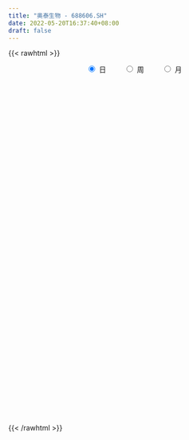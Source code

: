 ```yaml
---
title: "奥泰生物 - 688606.SH"
date: 2022-05-20T16:37:40+08:00
draft: false
---
```

{{< rawhtml >}}
    <div style="text-align: center">
        <label style="padding: 1rem;"><input style="margin-right: .5rem" type="radio" name="period" value="D" checked onclick="period_change(this)">日</label>
        <label style="padding: 1rem;"><input style="margin-right: .5rem" type="radio" name="period" value="W" onclick="period_change(this)">周</label>
        <label style="padding: 1rem;"><input style="margin-right: .5rem" type="radio" name="period" value="M" onclick="period_change(this)">月</label>
    </div>
    <div id="chart" style="height: 700px;"></div> 
    <script type="text/javascript">
        const D_v = [6964.78,9552.42,6204.99,8744.3,11496.9,9933.05,6508.06,7370.12,7080.58,4887.42,4931.06,6567.89,8380.77,6653.48,13882.55,12127.02,8541.48,6606.06,9204.23,5767.66,7088.59,7048.76,4234.0,4208.55,8067.54,4037.28,3907.2,3448.57,6593.92,4471.33,4987.78,5238.61,3923.1,6496.86,13003.81,8377.25,12189.92,7938.81,6950.86,4792.63,3966.23,5059.62,3944.49,4123.0,4747.54,3652.48,4681.92,2436.34,2250.7,4403.44,3867.73,4541.06,5830.29,6277.67,5556.56,5419.99,3870.77,9557.28,8627.46,9802.61,7258.96,6218.01,4397.04,2674.12,2312.0,3123.04,3916.73,2751.47,4195.83,3247.25,3019.6,5003.76,11030.74,3283.39,3376.34,2969.74,3858.92,2714.56,4115.8,4416.92,2384.55,2006.4,1735.1,1916.59,1647.0,2480.98,1823.81,3526.49,2404.89,1948.05,4073.32,3094.58,4123.13,1419.17,1516.85,1905.66,4912.15,2020.32,4127.7,2159.32,1579.55,1660.84,2022.85,1814.64,1355.08,1347.53,1457.07,3740.72,2023.1,2972.91,1815.53,1463.76,1047.57,2988.04,2168.65,2329.46,4478.46,2693.61,5519.26,2690.33,2072.24,2879.51,1529.83,2544.96,2575.84,1876.84,3927.47,2208.24,1581.11,2329.7,1782.47,2124.78,3160.09,2592.32,6446.02,4810.6,6818.01,5994.17,3440.82,2778.39,2503.59,3087.03,2023.04,1433.1,1878.28,1445.17,1346.11,2385.86,1853.49,1505.84,1782.3,3371.69,28657.74,23632.57,12388.21,6491.73,4451.3,4048.74,4158.82,9339.13,6506.81,3172.79,7580.0,4953.53,20180.6,36261.1,56884.72,41602.1,36026.83,28328.1,35939.57,26208.36,31574.27,33799.09,32026.9,15618.69,12183.67,8795.81,12854.38,10810.07,10026.0,9304.88,15369.1,11130.62,16104.5,7925.43,5474.65,12697.26,8460.95,20710.74,17110.12,11648.83,8131.17,13114.47,32361.78,36781.93,18149.66,22947.0,18931.94,23738.57,13876.12,18168.03,14334.73,22369.64,36849.52,35612.23,16900.93,19958.24,14678.36,15677.98,14994.59,15972.16,8878.15,12867.93,12644.66,11859.96,7861.73,67624.55,44491.87,26349.95,20632.6,15334.04,16938.12,16369.34,18843.37,13760.85,30448.12,21017.72,11942.43,10392.89,12239.79,11870.49,9804.29,12523.38,14663.35,13007.3,28940.76,18745.58,15729.18,18491.32,12230.58,9561.11,11451.58,8051.38,9337.29,9373.08,9426.67,6221.0,6837.48,10922.88]
const D_histogram = [0.0,0.3675450712,0.4506790037,0.6692526568,1.2165170824,1.1402974365,0.8616085819,0.8406227535,0.4139051496,0.0652218738,-0.0792195018,-0.1860770742,-0.022931804,-0.1012202153,0.4262230915,0.8087601949,0.8268348039,0.5223864799,0.5969761467,0.5665349507,0.2395853223,-0.1892700902,-0.5351004224,-0.7389868341,-1.2008266306,-1.3576955754,-1.4920627185,-1.3912834173,-0.9824958386,-0.7987050513,-0.5952734678,-0.6479385999,-0.6207572595,-0.3380468789,0.2298969926,0.40387301,0.663577845,0.6019576333,0.301228406,0.0431215479,-0.0784736571,-0.2126138925,-0.2947701826,-0.3132000915,-0.4061557147,-0.4551465205,-0.5635965631,-0.6072565035,-0.5715347611,-0.3666508594,-0.2902822512,-0.3584330766,-0.604035622,-1.0314873499,-1.2443878485,-1.193305014,-1.0488345637,-0.5217142933,-0.0913537983,0.4972383189,0.6597081319,0.585277324,0.4006675086,0.3248807843,0.2937312426,0.1638875322,-0.0060664428,-0.0658786853,0.0927718338,0.1347625823,0.254925441,0.4912333916,-0.0625815432,-0.3377035286,-0.4465666643,-0.4387537831,-0.5410150622,-0.5997375825,-0.7301102129,-0.96836911,-0.9819451574,-0.8983315113,-0.8014474759,-0.6612073796,-0.5034661963,-0.3884641175,-0.2849716397,-0.2802609183,-0.1800814075,-0.1212697151,-0.238611981,-0.4022331175,-0.4666660378,-0.5480895389,-0.5325365835,-0.4698421028,-0.698266053,-0.8875459612,-1.2101008656,-1.268500238,-1.164313953,-0.9948534,-0.9385149337,-0.752867849,-0.5305646846,-0.330191973,-0.205646623,0.1678071694,0.3601386308,0.6539574921,0.8145279061,0.9132157662,0.9307623413,0.7189113392,0.6209961274,0.6454362343,0.9780248402,1.0201365788,1.3823626306,1.5714556323,1.623859897,1.4654412312,1.3279043483,1.2299752928,1.1802617255,1.156217468,1.3281295878,1.3019468826,1.239990225,1.0788134557,1.0458708096,1.0575462692,1.1075667939,1.1107425413,1.2675682068,1.1885857103,1.1693656461,1.1380825956,0.8474812688,0.5531507643,0.2374662472,-0.2045067618,-0.6132933305,-0.7761502,-0.7330753875,-0.690425493,-0.6180716088,-0.4280139538,-0.4067421111,-0.3759400317,-0.4260762832,-0.3440161381,1.0452363533,1.8428987627,1.6538571113,1.3132724037,0.8791625348,0.5386502614,0.3155453289,0.4960936998,0.3357553521,0.2431735378,-0.1204527099,-0.2402347701,0.5705640784,2.7542878552,5.5546143,7.3802709126,7.797096581,9.9952268723,10.2234575574,6.899608117,3.3981789491,0.5502888508,-2.6697620963,-4.8141510481,-6.3696348245,-7.1204355586,-7.3278820154,-7.3369431121,-7.2095681464,-6.6129513321,-5.7550187959,-5.1404038802,-4.9598130895,-4.5478158247,-4.0549783111,-3.2721561049,-2.6870477772,-1.7845417521,-0.9101353968,-0.8169680613,-0.5553371613,-0.6747312034,0.6443224699,2.339970023,2.9744744495,3.3448137795,3.3942687337,3.8059916399,3.868240058,3.1339404695,2.05808931,1.8249955417,3.4760144654,3.4929400345,2.7786567132,1.3627606621,0.3178716716,-0.0019996168,-0.2348534527,-1.2243106137,-1.7156346443,-1.7278642062,-1.8947145702,-1.9750200855,-0.1410193209,1.7146640162,1.7947743087,1.6471469414,1.4328766703,0.8618851254,0.2267398939,0.0538609569,-0.1266633692,-0.2754241833,0.2933805609,-0.3229209312,-0.507920679,-0.7084853396,-1.3476571305,-1.9341528019,-2.4875784194,-3.1062105727,-3.0695197568,-2.2992005704,-3.2274120708,-3.1935259354,-2.6902358236,-2.0342376621,-1.6402999141,-1.308827994,-1.0545142024,-0.75674329,-0.616012331,-0.6039350173,-0.7457804288,-0.8996612238,-0.9718344655,-0.6472865762]
const D_fast = [0.0,0.459431339,0.6552350224,1.0411218397,1.8925155359,2.1013702491,2.03808354,2.2272534,1.9040120835,1.5716342761,1.407388025,1.2540111842,1.4114235033,1.3078300382,1.9418291179,2.5265562701,2.75133958,2.577487876,2.8013215794,2.9125141211,2.6454608233,2.1692878883,1.6896824505,1.3010493302,0.5390028761,0.0427100374,-0.4646727854,-0.7117143384,-0.5485507194,-0.5644361949,-0.5098229783,-0.7244727605,-0.8524807349,-0.6542820741,-0.0288639544,0.2460803156,0.6716796118,0.7605488084,0.5351266826,0.2878002115,0.1465865922,-0.0407071163,-0.1965559521,-0.2932858838,-0.4877804357,-0.6505578716,-0.8999070551,-1.0953811212,-1.2025430692,-1.0893218823,-1.0855238369,-1.2432829314,-1.6398943823,-2.3252179477,-2.8492154084,-3.0964588274,-3.214197018,-2.817505321,-2.4099832755,-1.6970815786,-1.3696847326,-1.2977962095,-1.3822391478,-1.3768056761,-1.334522407,-1.4233942343,-1.59486482,-1.6711467339,-1.4893032564,-1.4136218623,-1.2297276434,-0.8706113449,-1.4400716655,-1.799619533,-2.0201243348,-2.1219998994,-2.359514944,-2.5681718599,-2.8810720435,-3.3614232182,-3.6204855549,-3.7614547867,-3.8649326203,-3.8899943689,-3.8581197347,-3.8402336852,-3.8079841173,-3.8733386255,-3.8181794666,-3.7896852029,-3.9666804641,-4.23085988,-4.4119593097,-4.6304051956,-4.747986386,-4.8027524311,-5.2057428945,-5.616909293,-6.2419894138,-6.6175138457,-6.804406049,-6.8836588459,-7.0619491131,-7.0645189906,-6.9748569974,-6.857032279,-6.7838985848,-6.3684930001,-6.086126881,-5.6288186466,-5.2646162561,-4.9376244544,-4.6873872941,-4.7195104614,-4.6621766413,-4.4763774759,-3.8992826599,-3.6021367766,-2.8943200672,-2.3123631573,-1.8539939185,-1.6460522764,-1.4516130722,-1.2420483046,-0.9966964404,-0.731686331,-0.2277418142,0.0715622012,0.3196030998,0.4281296945,0.6566547507,0.9327167777,1.2596290008,1.5404903836,2.0142081008,2.2323720319,2.5054933792,2.7587309776,2.679999968,2.5239571545,2.2676391992,1.7745394998,1.2124295985,0.855535179,0.7153411446,0.5853846658,0.5032206478,0.5862748144,0.5058611293,0.4426782008,0.2860228784,0.2820789891,1.9326405688,3.1910276689,3.4154502953,3.4031836886,3.1888644534,2.9830147454,2.8387961451,3.143367941,3.0669684313,3.0351800014,2.6414405763,2.4615998236,3.4150396916,6.2873354323,10.476315452,14.1470397929,16.5131396064,21.2100766158,23.9941716902,22.3952242791,19.7433398485,17.0330219629,13.1455304917,9.797603778,6.6497112953,4.1188016717,2.079384711,0.2360878363,-1.4389292346,-2.4955502533,-3.0763724161,-3.7468584705,-4.8062209522,-5.5311776435,-6.0520847078,-6.0873015278,-6.1739551443,-5.7175845573,-5.0707120512,-5.181786731,-5.0589901214,-5.3470669643,-3.8669326735,-1.5862926147,-0.2081695759,0.998373199,1.8963953366,3.2596161529,4.2889245855,4.3381101144,3.7767812824,3.9999363994,6.5199589396,7.4101195173,7.3905003743,6.3152944887,5.3498734161,5.0295022235,4.7379350244,3.44240021,2.5221675183,2.0779719049,1.4374428984,0.8633823616,2.662128296,4.9464776371,5.4752815069,5.7394408748,5.8833897714,5.5278695078,4.9494092498,4.789995552,4.5778053836,4.3601885237,5.0023384081,4.3053066832,3.9933267657,3.6156407702,2.6395546967,1.5695208248,0.3942006024,-1.0009841941,-1.7316733173,-1.5361542735,-3.2712187916,-4.0357141401,-4.2049829842,-4.0575442382,-4.0736814688,-4.0694165472,-4.0787313061,-3.9701462163,-3.98341834,-4.1223247807,-4.4506152994,-4.8294114003,-5.1445432584,-4.9818170131]
const D_slow = [0.0,0.0918862678,0.2045560187,0.3718691829,0.6759984535,0.9610728126,1.1764749581,1.3866306465,1.4901069339,1.5064124023,1.4866075269,1.4400882583,1.4343553073,1.4090502535,1.5156060264,1.7177960751,1.9245047761,2.0551013961,2.2043454327,2.3459791704,2.405875501,2.3585579784,2.2247828728,2.0400361643,1.7398295067,1.4004056128,1.0273899332,0.6795690789,0.4339451192,0.2342688564,0.0854504894,-0.0765341605,-0.2317234754,-0.3162351952,-0.258760947,-0.1577926945,0.0081017668,0.1585911751,0.2338982766,0.2446786636,0.2250602493,0.1719067762,0.0982142305,0.0199142077,-0.081624721,-0.1954113511,-0.3363104919,-0.4881246178,-0.6310083081,-0.7226710229,-0.7952415857,-0.8848498548,-1.0358587603,-1.2937305978,-1.6048275599,-1.9031538134,-2.1653624543,-2.2957910277,-2.3186294772,-2.1943198975,-2.0293928645,-1.8830735335,-1.7829066564,-1.7016864603,-1.6282536497,-1.5872817666,-1.5887983773,-1.6052680486,-1.5820750902,-1.5483844446,-1.4846530844,-1.3618447365,-1.3774901223,-1.4619160044,-1.5735576705,-1.6832461163,-1.8184998818,-1.9684342774,-2.1509618307,-2.3930541082,-2.6385403975,-2.8631232753,-3.0634851443,-3.2287869892,-3.3546535383,-3.4517695677,-3.5230124776,-3.5930777072,-3.6380980591,-3.6684154879,-3.7280684831,-3.8286267625,-3.9452932719,-4.0823156567,-4.2154498025,-4.3329103282,-4.5074768415,-4.7293633318,-5.0318885482,-5.3490136077,-5.640092096,-5.888805446,-6.1234341794,-6.3116511416,-6.4442923128,-6.526840306,-6.5782519618,-6.5363001694,-6.4462655118,-6.2827761387,-6.0791441622,-5.8508402206,-5.6181496353,-5.4384218005,-5.2831727687,-5.1218137101,-4.8773075001,-4.6222733554,-4.2766826978,-3.8838187897,-3.4778538154,-3.1114935076,-2.7795174205,-2.4720235973,-2.176958166,-1.887903799,-1.555871402,-1.2303846814,-0.9203871251,-0.6506837612,-0.3892160588,-0.1248294915,0.152062207,0.4297478423,0.746639894,1.0437863216,1.3361277331,1.620648382,1.8325186992,1.9708063903,2.030172952,1.9790462616,1.825722929,1.631685379,1.4484165321,1.2758101588,1.1212922566,1.0142887682,0.9126032404,0.8186182325,0.7120991617,0.6260951272,0.8874042155,1.3481289062,1.761593184,2.0899112849,2.3097019186,2.444364484,2.5232508162,2.6472742412,2.7312130792,2.7920064636,2.7618932862,2.7018345937,2.8444756133,3.5330475771,4.921701152,6.7667688802,8.7160430255,11.2148497435,13.7707141329,15.4956161621,16.3451608994,16.4827331121,15.815292588,14.611754826,13.0193461199,11.2392372302,9.4072667264,7.5730309484,5.7706389118,4.1174010787,2.6786463798,1.3935454097,0.1535921373,-0.9833618188,-1.9971063966,-2.8151454229,-3.4869073672,-3.9330428052,-4.1605766544,-4.3648186697,-4.50365296,-4.6723357609,-4.5112551434,-3.9262626377,-3.1826440253,-2.3464405804,-1.497873397,-0.546375487,0.4206845275,1.2041696448,1.7186919723,2.1749408578,3.0439444741,3.9171794827,4.6118436611,4.9525338266,5.0320017445,5.0315018403,4.9727884771,4.6667108237,4.2378021626,3.8058361111,3.3321574685,2.8384024471,2.8031476169,3.231813621,3.6805071981,4.0922939335,4.4505131011,4.6659843824,4.7226693559,4.7361345951,4.7044687528,4.635612707,4.7089578472,4.6282276144,4.5012474447,4.3241261098,3.9872118272,3.5036736267,2.8817790218,2.1052263787,1.3378464395,0.7630462969,-0.0438067208,-0.8421882047,-1.5147471606,-2.0233065761,-2.4333815546,-2.7605885532,-3.0242171037,-3.2134029263,-3.367406009,-3.5183897633,-3.7048348706,-3.9297501765,-4.1727087929,-4.3345304369]
const D_data = [['2021-05-11', 142.8994, 140.1874, 137.0907, 142.8994],['2021-05-12', 140.0394, 145.9467, 139.1519, 147.1203],['2021-05-13', 143.0473, 143.9546, 143.0276, 146.2525],['2021-05-14', 145.9566, 146.9625, 144.9704, 150.2268],['2021-05-17', 146.9921, 153.9941, 146.9921, 155.6213],['2021-05-18', 153.925, 148.5207, 146.854, 153.925],['2021-05-19', 148.9349, 145.9763, 145.0493, 149.8225],['2021-05-20', 145.5621, 149.2604, 144.5069, 150.4142],['2021-05-21', 149.6548, 143.6686, 142.6627, 149.8915],['2021-05-24', 142.5148, 142.9487, 141.075, 144.9606],['2021-05-25', 143.9842, 144.3787, 143.0276, 145.6509],['2021-05-26', 144.2801, 144.2702, 142.0316, 145.4241],['2021-05-27', 143.8166, 147.929, 143.0473, 147.998],['2021-05-28', 147.929, 145.286, 144.1913, 148.6193],['2021-05-31', 147.9487, 154.4379, 147.2682, 155.2268],['2021-06-01', 154.5266, 155.8185, 151.4793, 156.3609],['2021-06-02', 155.5227, 153.2544, 152.1893, 155.5227],['2021-06-03', 153.2544, 149.2604, 148.925, 153.3925],['2021-06-04', 149.7041, 154.142, 149.2604, 155.572],['2021-06-07', 154.8225, 153.7377, 152.2189, 156.0158],['2021-06-08', 152.9586, 149.714, 149.4083, 154.5661],['2021-06-09', 150.286, 146.7456, 145.572, 150.6114],['2021-06-10', 147.46, 145.72, 144.34, 147.46],['2021-06-11', 146.77, 145.8, 145.16, 147.09],['2021-06-15', 145.75, 140.25, 139.8, 145.75],['2021-06-16', 140.93, 141.59, 140.01, 142.8],['2021-06-17', 141.18, 140.11, 139.16, 142.4],['2021-06-18', 140.12, 141.93, 139.75, 142.1],['2021-06-21', 142.2, 146.3, 141.31, 147.28],['2021-06-22', 146.6, 144.42, 143.33, 147.5],['2021-06-23', 143.99, 145.18, 143.99, 146.88],['2021-06-24', 145.3, 141.88, 141.02, 145.3],['2021-06-25', 141.87, 142.28, 141.4, 142.89],['2021-06-28', 142.25, 145.9, 141.57, 146.84],['2021-06-29', 145.0, 151.7, 145.0, 153.58],['2021-06-30', 150.64, 149.0, 148.0, 151.7],['2021-07-01', 148.38, 151.67, 148.38, 155.87],['2021-07-02', 150.63, 148.7, 147.98, 153.7],['2021-07-05', 148.0, 145.11, 144.25, 148.8],['2021-07-06', 145.1, 144.3, 143.0, 146.35],['2021-07-07', 144.3, 145.0, 143.48, 146.31],['2021-07-08', 144.99, 144.06, 143.01, 146.36],['2021-07-09', 143.06, 143.94, 142.42, 145.46],['2021-07-12', 145.1, 144.23, 143.34, 145.95],['2021-07-13', 143.8, 142.7, 141.55, 144.87],['2021-07-14', 142.7, 142.5, 142.0, 144.55],['2021-07-15', 142.2, 140.88, 139.13, 142.29],['2021-07-16', 141.75, 140.75, 140.13, 141.75],['2021-07-19', 140.05, 141.17, 140.05, 141.48],['2021-07-20', 141.17, 143.47, 141.0, 143.85],['2021-07-21', 143.07, 142.25, 141.31, 143.49],['2021-07-22', 142.24, 140.08, 139.62, 142.25],['2021-07-23', 140.08, 136.48, 136.3, 140.65],['2021-07-26', 135.77, 131.55, 129.04, 135.77],['2021-07-27', 130.5, 131.38, 128.9, 135.54],['2021-07-28', 132.96, 133.02, 127.88, 134.84],['2021-07-29', 134.8, 133.53, 132.8, 134.8],['2021-07-30', 133.33, 139.2, 130.31, 140.49],['2021-08-02', 143.0, 140.01, 139.78, 147.5],['2021-08-03', 139.51, 144.6, 139.03, 145.5],['2021-08-04', 144.0, 141.46, 140.78, 144.0],['2021-08-05', 141.45, 138.95, 138.47, 143.85],['2021-08-06', 138.7, 137.0, 135.68, 139.6],['2021-08-09', 137.1, 137.7, 136.06, 139.7],['2021-08-10', 137.55, 137.98, 137.04, 138.5],['2021-08-11', 137.88, 136.26, 136.11, 137.88],['2021-08-12', 136.18, 134.78, 134.44, 136.73],['2021-08-13', 134.56, 135.28, 134.56, 137.19],['2021-08-16', 136.29, 138.07, 134.0, 139.58],['2021-08-17', 138.5, 137.02, 136.0, 138.95],['2021-08-18', 136.0, 138.38, 135.21, 138.46],['2021-08-19', 138.01, 140.9, 138.01, 141.28],['2021-08-20', 136.85, 130.11, 129.88, 136.85],['2021-08-23', 130.88, 130.99, 128.11, 131.52],['2021-08-24', 130.99, 131.5, 130.2, 132.4],['2021-08-25', 131.58, 132.1, 130.7, 132.99],['2021-08-26', 133.0, 129.82, 129.5, 133.0],['2021-08-27', 129.2, 129.2, 128.9, 130.61],['2021-08-30', 129.0, 126.96, 126.6, 129.2],['2021-08-31', 126.08, 123.6, 122.8, 127.49],['2021-09-01', 123.27, 124.59, 121.58, 125.59],['2021-09-02', 124.99, 124.85, 123.4, 125.0],['2021-09-03', 125.59, 124.4, 123.5, 125.59],['2021-09-06', 124.4, 124.55, 123.52, 125.3],['2021-09-07', 124.57, 124.64, 124.32, 124.96],['2021-09-08', 124.71, 124.0, 123.65, 125.49],['2021-09-09', 124.9, 123.68, 123.51, 124.9],['2021-09-10', 124.0, 122.0, 121.76, 124.0],['2021-09-13', 122.99, 122.78, 122.5, 123.8],['2021-09-14', 122.81, 122.05, 121.74, 123.37],['2021-09-15', 122.99, 119.01, 118.68, 122.99],['2021-09-16', 118.55, 116.87, 116.51, 119.28],['2021-09-17', 115.6, 116.59, 113.12, 117.55],['2021-09-22', 115.03, 115.0, 114.35, 116.59],['2021-09-23', 115.8, 115.01, 114.22, 115.91],['2021-09-24', 115.05, 114.8, 114.52, 116.98],['2021-09-27', 113.27, 109.6, 109.0, 113.27],['2021-09-28', 109.5, 107.66, 107.13, 109.6],['2021-09-29', 107.65, 103.06, 103.06, 108.1],['2021-09-30', 103.19, 103.6, 103.0, 104.8],['2021-10-08', 104.0, 104.0, 102.11, 104.69],['2021-10-11', 104.03, 103.87, 103.64, 105.35],['2021-10-12', 103.89, 101.43, 101.1, 103.91],['2021-10-13', 100.43, 102.14, 100.43, 102.55],['2021-10-14', 101.99, 102.28, 101.5, 102.98],['2021-10-15', 102.6, 101.88, 101.61, 102.6],['2021-10-18', 101.88, 100.66, 100.1, 101.88],['2021-10-19', 100.2, 104.18, 100.2, 105.89],['2021-10-20', 103.8, 102.73, 102.0, 103.8],['2021-10-21', 103.0, 104.82, 102.74, 105.76],['2021-10-22', 105.55, 104.09, 103.24, 105.55],['2021-10-25', 103.5, 103.86, 102.9, 104.56],['2021-10-26', 103.2, 103.08, 101.89, 103.8],['2021-10-27', 103.1, 99.55, 99.45, 103.5],['2021-10-28', 98.55, 99.91, 98.55, 101.69],['2021-10-29', 99.36, 101.01, 98.55, 101.68],['2021-11-01', 102.34, 105.78, 102.15, 106.1],['2021-11-02', 106.21, 103.28, 103.11, 106.21],['2021-11-03', 104.11, 108.72, 104.11, 110.0],['2021-11-04', 109.0, 108.65, 107.33, 109.34],['2021-11-05', 108.43, 108.35, 107.61, 109.41],['2021-11-08', 107.51, 106.19, 105.51, 108.74],['2021-11-09', 105.38, 106.35, 105.0, 107.36],['2021-11-10', 107.0, 106.86, 104.18, 107.8],['2021-11-11', 105.73, 107.7, 105.73, 108.1],['2021-11-12', 107.93, 108.47, 107.34, 108.55],['2021-11-15', 108.66, 112.08, 108.46, 113.18],['2021-11-16', 112.42, 110.85, 110.1, 112.42],['2021-11-17', 111.12, 111.03, 110.1, 111.5],['2021-11-18', 111.03, 110.0, 110.0, 111.98],['2021-11-19', 111.69, 111.86, 110.08, 112.42],['2021-11-22', 111.11, 113.17, 111.11, 113.6],['2021-11-23', 113.0, 114.69, 112.2, 115.76],['2021-11-24', 114.45, 115.18, 113.19, 115.84],['2021-11-25', 115.18, 118.58, 114.65, 119.87],['2021-11-26', 119.55, 116.95, 116.16, 120.58],['2021-11-29', 120.07, 118.55, 118.28, 123.99],['2021-11-30', 117.51, 119.4, 116.0, 120.4],['2021-12-01', 118.69, 116.32, 116.32, 118.95],['2021-12-02', 115.88, 115.52, 115.52, 118.5],['2021-12-03', 116.5, 114.2, 113.89, 116.5],['2021-12-06', 114.27, 110.86, 110.81, 114.85],['2021-12-07', 112.0, 108.91, 108.3, 112.0],['2021-12-08', 109.08, 110.13, 109.08, 110.88],['2021-12-09', 110.1, 112.0, 110.0, 113.0],['2021-12-10', 111.67, 111.85, 110.48, 112.02],['2021-12-13', 111.89, 112.18, 111.88, 112.97],['2021-12-14', 112.2, 114.1, 112.18, 114.6],['2021-12-15', 114.6, 112.36, 112.36, 114.9],['2021-12-16', 112.34, 112.43, 111.8, 113.0],['2021-12-17', 113.43, 111.15, 111.0, 113.43],['2021-12-20', 111.6, 112.68, 111.18, 114.46],['2021-12-21', 112.01, 133.45, 111.8, 135.22],['2021-12-22', 128.15, 133.29, 128.0, 138.68],['2021-12-23', 133.49, 124.2, 123.5, 134.97],['2021-12-24', 125.4, 122.33, 120.29, 125.85],['2021-12-27', 122.9, 120.25, 120.01, 123.5],['2021-12-28', 120.39, 120.23, 118.26, 121.48],['2021-12-29', 121.54, 120.87, 119.33, 123.3],['2021-12-30', 121.88, 126.51, 121.88, 127.78],['2021-12-31', 126.26, 123.01, 122.58, 127.31],['2022-01-04', 123.01, 123.8, 122.13, 125.8],['2022-01-05', 123.0, 119.61, 117.55, 124.3],['2022-01-06', 118.51, 121.6, 118.51, 121.93],['2022-01-07', 121.6, 135.67, 121.6, 139.59],['2022-01-10', 149.98, 162.8, 149.98, 162.8],['2022-01-11', 169.0, 188.0, 154.66, 195.36],['2022-01-12', 179.41, 194.37, 173.3, 200.6],['2022-01-13', 194.4, 190.0, 181.0, 206.04],['2022-01-14', 189.0, 228.0, 189.0, 228.0],['2022-01-17', 225.0, 219.8, 213.0, 235.91],['2022-01-18', 212.0, 175.84, 175.84, 212.0],['2022-01-19', 166.66, 161.5, 159.0, 172.0],['2022-01-20', 161.97, 156.39, 154.98, 172.99],['2022-01-21', 156.7, 136.71, 135.01, 156.7],['2022-01-24', 135.1, 134.8, 132.03, 138.15],['2022-01-25', 135.98, 129.62, 129.53, 137.98],['2022-01-26', 132.7, 129.76, 128.2, 134.79],['2022-01-27', 130.64, 129.64, 126.6, 133.27],['2022-01-28', 129.0, 126.86, 124.75, 131.75],['2022-02-07', 126.6, 124.0, 121.02, 127.77],['2022-02-08', 123.61, 127.0, 123.01, 127.41],['2022-02-09', 126.11, 129.74, 122.29, 131.47],['2022-02-10', 128.45, 126.6, 126.05, 133.0],['2022-02-11', 126.6, 119.37, 118.59, 126.6],['2022-02-14', 118.3, 120.0, 117.6, 122.89],['2022-02-15', 121.8, 119.8, 118.21, 121.8],['2022-02-16', 120.61, 123.61, 117.7, 126.66],['2022-02-17', 123.4, 122.0, 121.66, 124.69],['2022-02-18', 122.02, 127.69, 120.4, 133.0],['2022-02-21', 129.52, 130.5, 126.0, 132.0],['2022-02-22', 128.0, 122.03, 122.03, 128.33],['2022-02-23', 123.0, 123.92, 122.03, 124.88],['2022-02-24', 123.6, 118.38, 116.01, 126.3],['2022-02-25', 119.01, 139.0, 119.0, 141.96],['2022-02-28', 138.74, 152.5, 136.0, 155.77],['2022-03-01', 152.05, 147.15, 145.0, 152.05],['2022-03-02', 144.99, 148.71, 137.0, 153.66],['2022-03-03', 149.93, 148.26, 147.0, 155.54],['2022-03-04', 147.12, 156.8, 146.02, 163.8],['2022-03-07', 156.6, 156.78, 153.8, 162.0],['2022-03-08', 155.63, 147.9, 141.4, 158.78],['2022-03-09', 146.0, 141.0, 136.36, 150.69],['2022-03-10', 145.2, 149.85, 139.0, 154.0],['2022-03-11', 150.0, 179.82, 146.98, 179.82],['2022-03-14', 179.98, 167.16, 158.0, 182.0],['2022-03-15', 160.51, 159.23, 156.99, 169.3],['2022-03-16', 158.0, 147.0, 139.88, 161.85],['2022-03-17', 147.0, 146.36, 145.01, 155.38],['2022-03-18', 148.0, 152.59, 143.03, 153.0],['2022-03-21', 158.0, 152.8, 150.13, 158.0],['2022-03-22', 155.0, 140.1, 139.58, 155.88],['2022-03-23', 137.58, 141.78, 137.3, 144.0],['2022-03-24', 141.62, 145.61, 138.1, 151.8],['2022-03-25', 144.2, 142.24, 142.0, 146.99],['2022-03-28', 144.1, 141.54, 140.0, 146.41],['2022-03-29', 169.85, 169.85, 169.85, 169.85],['2022-03-30', 201.19, 181.2, 178.55, 201.19],['2022-03-31', 180.0, 166.1, 161.87, 187.96],['2022-04-01', 164.38, 165.0, 162.0, 169.54],['2022-04-06', 169.7, 165.03, 164.51, 169.91],['2022-04-07', 164.0, 160.0, 159.07, 165.08],['2022-04-08', 160.0, 157.03, 155.58, 164.77],['2022-04-11', 158.43, 161.42, 156.25, 164.6],['2022-04-12', 165.58, 161.01, 153.52, 167.9],['2022-04-13', 159.89, 161.02, 157.17, 164.49],['2022-04-14', 162.1, 171.83, 159.01, 179.6],['2022-04-15', 169.78, 157.5, 157.3, 171.19],['2022-04-18', 157.9, 161.05, 155.63, 163.38],['2022-04-19', 161.66, 159.95, 157.09, 163.8],['2022-04-20', 160.69, 151.94, 151.5, 161.88],['2022-04-21', 152.01, 148.49, 147.0, 154.99],['2022-04-22', 148.29, 144.49, 143.45, 149.9],['2022-04-25', 144.49, 138.6, 138.18, 146.79],['2022-04-26', 139.24, 143.0, 137.5, 147.88],['2022-04-27', 141.32, 152.38, 138.5, 152.43],['2022-04-28', 141.88, 128.49, 123.17, 141.88],['2022-04-29', 129.0, 135.48, 128.9, 136.96],['2022-05-05', 136.27, 140.29, 134.04, 142.88],['2022-05-06', 138.0, 143.2, 136.81, 150.88],['2022-05-09', 143.01, 140.97, 139.81, 146.66],['2022-05-10', 140.8, 140.6, 137.53, 141.78],['2022-05-11', 140.98, 139.86, 139.3, 144.37],['2022-05-12', 139.0, 140.73, 138.61, 142.37],['2022-05-13', 140.74, 138.93, 137.56, 143.0],['2022-05-16', 139.97, 136.75, 136.39, 141.72],['2022-05-17', 136.76, 133.41, 130.69, 136.76],['2022-05-18', 134.0, 131.25, 131.0, 134.0],['2022-05-19', 130.13, 130.33, 127.09, 130.68],['2022-05-20', 131.66, 134.73, 131.0, 135.77]]
const W_v = [122345.11,86164.36,35525.6,89072.2,82272.85,130714.89,26810.15,38860.28,42388.71,31420.62,50361.34,28347.56,19460.59,25214.74,48006.65,24713.83,19641.28,20893.22,30682.27,36304.08,14777.36,26497.18,16202.95,14658.77,11394.87,15643.97,4841.68,13219.49,1579.55,8200.94,12009.33,9997.48,17453.9,11406.98,11828.99,19133.81,21534.98,9866.62,8873.6,74541.94,28504.8,35886.92,199102.85,159548.19,60262.62,61935.1,55269.03,82366.37,120549.1,105598.04,102827.74,65357.49,158188.06,52904.76,100439.4,56249.89,87880.37,34220.5,50631.94,42781.11]
const W_histogram = [0.0,-0.8697837037,-1.4221249222,-0.241635471,0.679723296,1.1175522326,0.3060539415,0.1297698251,-0.197048621,-0.2872098995,0.2382925038,0.0240539718,-0.3572713405,-0.5532088718,-0.2340434701,-0.321700756,-0.558824528,-0.9448499806,-0.9557290555,-1.0427079558,-1.1398161535,-1.4557556952,-1.6171112013,-1.9176828952,-2.1322229533,-2.4688249051,-2.6276407622,-3.2612336415,-3.4114756633,-3.4039318663,-3.0137976995,-2.7350411658,-1.8694930838,-1.1380314678,-0.3176795132,0.624597063,1.0921438673,1.2606675204,1.335360796,2.1024377525,2.5883985941,3.6313225591,10.0447451798,7.7469966662,5.289360192,2.9988965714,1.9354057176,1.8831112052,2.8772409811,4.8017056936,3.9906210351,2.5756121581,2.9633848922,2.4929075643,2.0420981656,0.7623319544,-0.7163877212,-1.172988337,-1.7275090804,-2.30593079]
const W_fast = [0.0,-1.0872296296,-1.9951020787,-0.8750214952,0.2162680958,0.9334850906,0.1985002848,0.0546586247,-0.3214219766,-0.48338573,0.1016897992,-0.1065352398,-0.5771783872,-0.9114181365,-0.6507636024,-0.8188460773,-1.1956759813,-1.817913929,-2.0677252678,-2.415381157,-2.7974433932,-3.4773218586,-4.0429551651,-4.8229475828,-5.5705433792,-6.5243515572,-7.3400776049,-8.7889788946,-9.7920898322,-10.6355290017,-10.9988442599,-11.4038480176,-11.0056732065,-10.5587194575,-9.8177873812,-8.7193615393,-7.9787787681,-7.4950882349,-7.0865547604,-5.7938683657,-4.6608078756,-2.7100532709,6.2145556448,5.8535562978,4.7182598716,3.1775203938,2.5978809694,3.0163642584,4.7298042795,7.8546954154,8.0412660157,7.2701601782,8.3987791353,8.5515286985,8.6112438412,7.5220606186,5.8642440127,5.1143963127,4.1279982992,2.9730938921]
const W_slow = [0.0,-0.2174459259,-0.5729771565,-0.6333860242,-0.4634552002,-0.1840671421,-0.1075536567,-0.0751112004,-0.1243733557,-0.1961758305,-0.1366027046,-0.1305892116,-0.2199070468,-0.3582092647,-0.4167201322,-0.4971453213,-0.6368514533,-0.8730639484,-1.1119962123,-1.3726732012,-1.6576272396,-2.0215661634,-2.4258439637,-2.9052646876,-3.4383204259,-4.0555266521,-4.7124368427,-5.5277452531,-6.3806141689,-7.2315971355,-7.9850465604,-8.6688068518,-9.1361801227,-9.4206879897,-9.500107868,-9.3439586023,-9.0709226354,-8.7557557553,-8.4219155563,-7.8963061182,-7.2492064697,-6.3413758299,-3.830189535,-1.8934403684,-0.5711003204,0.1786238224,0.6624752518,1.1332530531,1.8525632984,3.0529897218,4.0506449806,4.6945480201,5.4353942432,6.0586211342,6.5691456756,6.7597286642,6.5806317339,6.2873846497,5.8555073796,5.2790246821]
const W_data = [['2021-03-26', 142.998, 148.5996, 139.0533, 226.8047],['2021-04-02', 144.1026, 134.9704, 132.1499, 146.3018],['2021-04-09', 135.2071, 134.1124, 133.5306, 139.645],['2021-04-16', 134.714, 156.785, 131.8245, 169.6252],['2021-04-23', 156.8047, 159.3393, 148.7673, 166.1736],['2021-04-30', 163.1262, 157.643, 154.3294, 189.2308],['2021-05-07', 160.2663, 141.5187, 141.0256, 161.3412],['2021-05-14', 142.8008, 146.9625, 137.0907, 150.2268],['2021-05-21', 146.9921, 143.6686, 142.6627, 155.6213],['2021-05-28', 142.5148, 145.286, 141.075, 148.6193],['2021-06-04', 147.9487, 154.142, 147.2682, 156.3609],['2021-06-11', 154.8225, 145.8, 144.34, 156.0158],['2021-06-18', 145.75, 141.93, 139.16, 145.75],['2021-06-25', 142.2, 142.28, 141.02, 147.5],['2021-07-02', 142.25, 148.7, 141.57, 155.87],['2021-07-09', 148.0, 143.94, 142.42, 148.8],['2021-07-16', 145.1, 140.75, 139.13, 145.95],['2021-07-23', 140.05, 136.48, 136.3, 143.85],['2021-07-30', 135.77, 139.2, 127.88, 140.49],['2021-08-06', 143.0, 137.0, 135.68, 147.5],['2021-08-13', 137.1, 135.28, 134.44, 139.7],['2021-08-20', 136.29, 130.11, 129.88, 141.28],['2021-08-27', 130.88, 129.2, 128.11, 133.0],['2021-09-03', 129.0, 124.4, 121.58, 129.2],['2021-09-10', 124.4, 122.0, 121.76, 125.49],['2021-09-17', 122.99, 116.59, 113.12, 123.8],['2021-09-24', 115.03, 114.8, 114.22, 116.98],['2021-09-30', 113.27, 103.6, 103.0, 113.27],['2021-10-08', 104.0, 104.0, 102.11, 104.69],['2021-10-15', 104.03, 101.88, 100.43, 105.35],['2021-10-22', 101.88, 104.09, 100.1, 105.89],['2021-10-29', 103.5, 101.01, 98.55, 104.56],['2021-11-05', 102.34, 108.35, 102.15, 110.0],['2021-11-12', 107.51, 108.47, 104.18, 108.74],['2021-11-19', 108.66, 111.86, 108.46, 113.18],['2021-11-26', 111.11, 116.95, 111.11, 120.58],['2021-12-03', 120.07, 114.2, 113.89, 123.99],['2021-12-10', 114.27, 111.85, 108.3, 114.85],['2021-12-17', 111.89, 111.15, 111.0, 114.9],['2021-12-24', 111.6, 122.33, 111.18, 138.68],['2021-12-31', 122.9, 123.01, 118.26, 127.78],['2022-01-07', 123.01, 135.67, 117.55, 139.59],['2022-01-14', 149.98, 228.0, 149.98, 228.0],['2022-01-21', 225.0, 136.71, 135.01, 235.91],['2022-01-28', 135.1, 126.86, 124.75, 138.15],['2022-02-11', 126.6, 119.37, 118.59, 133.0],['2022-02-18', 118.3, 127.69, 117.6, 133.0],['2022-02-25', 129.52, 139.0, 116.01, 141.96],['2022-03-04', 138.74, 156.8, 136.0, 163.8],['2022-03-11', 156.6, 179.82, 136.36, 179.82],['2022-03-18', 179.98, 152.59, 139.88, 182.0],['2022-03-25', 158.0, 142.24, 137.3, 158.0],['2022-04-01', 144.1, 165.0, 140.0, 201.19],['2022-04-08', 169.7, 157.03, 155.58, 169.91],['2022-04-15', 158.43, 157.5, 153.52, 179.6],['2022-04-22', 157.9, 144.49, 143.45, 163.8],['2022-04-29', 144.49, 135.48, 123.17, 152.43],['2022-05-06', 136.27, 143.2, 134.04, 150.88],['2022-05-13', 143.01, 138.93, 137.53, 146.66],['2022-05-20', 139.97, 134.73, 127.09, 141.72]]
const M_v = [187387.29,358707.7199999999,153362.31,137379.6,116059.33,102314.29,51226.06,31787.3,72635.86,130509.76,454800.58,236352.43,489388.5499999999,323824.37,127633.55]
const M_histogram = [0.0,1.4972581197,2.1492672092,2.0899204935,1.3046784103,-0.2674932149,-2.5306692468,-3.9914805923,-3.5248151737,-2.8096993376,-1.9546270344,0.3383848529,2.6433300219,2.0068839284,1.4618538554]
const M_fast = [0.0,1.8715726496,3.0608985414,3.5240319491,3.0649594685,1.4259145396,-1.469928804,-3.9286102977,-4.3431486725,-4.3304576707,-3.9640421261,-1.5864340256,1.3793436489,1.2446185374,1.0650519283]
const M_slow = [0.0,0.3743145299,0.9116313322,1.4341114556,1.7602810582,1.6934077544,1.0607404428,0.0628702947,-0.8183334988,-1.5207583332,-2.0094150917,-1.9248188785,-1.263986373,-0.7622653909,-0.3968019271]
const M_data = [['2021-03-31', 142.998, 134.1815, 133.9546, 226.8047],['2021-04-30', 134.931, 157.643, 131.8245, 189.2308],['2021-05-31', 160.2663, 154.4379, 137.0907, 161.3412],['2021-06-30', 154.5266, 149.0, 139.16, 156.3609],['2021-07-30', 148.38, 139.2, 127.88, 155.87],['2021-08-31', 143.0, 123.6, 122.8, 147.5],['2021-09-30', 123.27, 103.6, 103.0, 125.59],['2021-10-29', 104.0, 101.01, 98.55, 105.89],['2021-11-30', 102.34, 119.4, 102.15, 123.99],['2021-12-31', 118.69, 123.01, 108.3, 138.68],['2022-01-28', 123.01, 126.86, 117.55, 235.91],['2022-02-28', 126.6, 152.5, 116.01, 155.77],['2022-03-31', 152.05, 166.1, 136.36, 201.19],['2022-04-29', 164.38, 135.48, 123.17, 179.6],['2022-05-31', 136.27, 134.73, 127.09, 150.88]]
        const D_a = [null,null,null,null,155.6213,null,null,null,null,141.075,null,null,null,null,null,156.3609,null,null,null,null,null,null,null,null,null,null,139.16,null,null,null,null,null,null,null,null,null,155.87,null,null,null,null,null,null,null,null,null,null,null,null,null,null,null,null,null,null,127.88,null,null,null,null,null,null,null,139.7,null,null,null,null,null,null,null,null,null,null,null,null,null,null,null,null,null,null,null,null,null,null,null,null,null,null,null,null,null,null,null,null,null,null,null,null,null,null,null,null,null,null,null,null,null,null,null,null,null,null,98.55,null,null,null,null,null,null,null,null,null,null,null,null,null,null,null,null,null,null,null,null,null,123.99,null,null,null,null,null,108.3,null,null,null,null,null,null,null,null,null,null,138.68,null,null,null,null,null,null,null,null,117.55,null,null,null,null,null,null,null,235.91,null,null,null,null,null,null,null,null,null,null,null,null,null,null,null,null,null,null,null,null,null,null,116.01,null,null,null,null,null,null,null,null,null,null,null,182.0,null,null,null,null,null,null,137.3,null,null,null,null,201.19,null,null,null,null,null,null,153.52,null,null,null,null,163.8,null,null,null,null,null,null,123.17,null,null,null,null,null,144.37,null,null,null,null,null,127.09,null]
const W_a = [null,null,null,131.8245,null,null,null,null,null,null,156.3609,null,null,null,null,null,null,null,null,null,null,null,null,null,null,null,null,null,null,null,null,98.55,null,null,null,null,null,null,null,null,null,null,null,235.91,null,null,null,null,null,null,null,137.3,null,null,null,null,null,null,null,null]
const M_a = [null,null,null,null,null,null,null,98.55,null,null,null,null,201.19,null,null]
        const D_b = [[{ coord: ['2021-05-17', 155.6213] }, { coord: ['2021-07-01', 141.075] }],[{ coord: ['2021-10-28', 123.99] }, { coord: ['2022-02-24', 108.3] }],[{ coord: ['2022-03-14', 182.0] }, { coord: ['2022-04-19', 153.52] }]]
const W_b = [[{ coord: ['2021-04-16', 156.3609] }, { coord: ['2022-01-21', 131.8245] }]]
const M_b = []
    </script>
{{< /rawhtml >}}